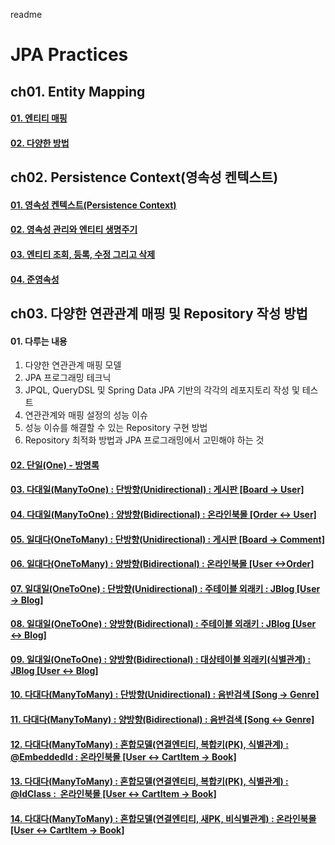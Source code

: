 readme

# JPA Practices

## ch01. Entity Mapping

#### [01\. 엔티티 매핑](ch01/01.md)

#### [02\. 다양한 방법](ch01/02.md)

## ch02. Persistence Context(영속성 켄텍스트)

#### [01\. 영속성 켄텍스트(Persistence Context)](ch02/01.md)

#### [02\. 영속성 관리와 엔티티 생명주기](ch02/02.md)

#### [03\. 엔티티 조회, 등록, 수정 그리고 삭제](ch02/03.md)

#### [04\. 준영속성](ch02/04.md)

## ch03. 다양한 연관관계 매핑 및 Repository 작성 방법

#### 01\. 다루는 내용

1.  다양한 연관관계 매핑 모델
2.  JPA 프로그래밍 테크닉
3.  JPQL, QueryDSL 및 Spring Data JPA 기반의 각각의 레포지토리 작성 및 테스트
4.  연관관계와 매핑 설정의 성능 이슈
5.  성능 이슈를 해결할 수 있는 Repository 구현 방법
6.  Repository 최적화 방법과 JPA 프로그래밍에서 고민해야 하는 것

#### [02\. 단일(One) - 방명록](ch03/02.md)

#### [03\. 다대일(ManyToOne) : 단방향(Unidirectional) : 게시판 \[Board -> User\]](ch03/03.md)

#### [04\. 다대일(ManyToOne) : 양방향(Bidirectional) : 온라인북몰 \[Order &lt;-&gt; User\]](ch03/04.md)

#### [05\. 일대다(OneToMany) : 단방향(Unidirectional) : 게시판 \[Board -> Comment\]](ch03/05.md)

#### [06\. 일대다(OneToMany) : 양방향(Bidirectional) : 온라인북몰 \[User &lt;-&gt;Order\]](ch03/06.md)

#### [07\. 일대일(OneToOne) : 단방향(Unidirectional) : 주테이블 외래키 : JBlog \[User -> Blog\]](ch03/07.md)

#### [08\. 일대일(OneToOne) : 양방향(Bidirectional) : 주테이블 외래키 : JBlog \[User &lt;-&gt; Blog\]](ch03/08.md)

#### [09\. 일대일(OneToOne) : 양방향(Bidirectional) : 대상테이블 외래키(식별관계) : JBlog \[User &lt;-&gt; Blog\]](ch03/09.md)

#### [10\. 다대다(ManyToMany) : 단방향(Unidirectional) : 음반검색 \[Song -> Genre\]](ch03/10.md)

#### [11\. 다대다(ManyToMany) : 양방향(Bidirectional) : 음반검색 \[Song &lt;-&gt; Genre\]](ch03/11.md)

#### [12\. 다대다(ManyToMany) : 혼합모델(연결엔티티, 복합키(PK), 식별관계) : @EmbeddedId : 온라인북몰 \[User &lt;-&gt; CartItem -> Book\]](ch03/12.md)

#### [13\. 다대다(ManyToMany) : 혼합모델(연결엔티티, 복합키(PK), 식별관계) : @IdClass :  온라인북몰 \[User &lt;-&gt; CartItem -> Book\]](ch03/13.md)

#### [14\. 다대다(ManyToMany) : 혼합모델(연결엔티티, 새PK, 비식별관계) : 온라인북몰 \[User &lt;-&gt; CartItem -> Book\]](ch03/14.md)
